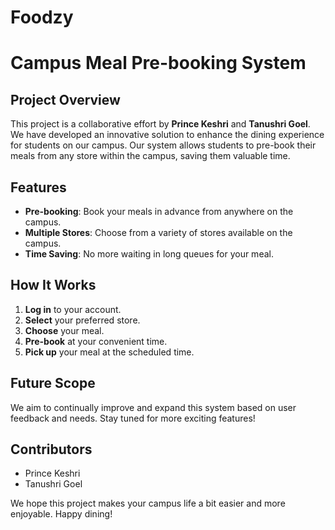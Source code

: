 # Foodzy
# Campus Meal Pre-booking System

## Project Overview
This project is a collaborative effort by **Prince Keshri** and **Tanushri Goel**. We have developed an innovative solution to enhance the dining experience for students on our campus. Our system allows students to pre-book their meals from any store within the campus, saving them valuable time.

## Features
- **Pre-booking**: Book your meals in advance from anywhere on the campus.
- **Multiple Stores**: Choose from a variety of stores available on the campus.
- **Time Saving**: No more waiting in long queues for your meal.

## How It Works
1. **Log in** to your account.
2. **Select** your preferred store.
3. **Choose** your meal.
4. **Pre-book** at your convenient time.
5. **Pick up** your meal at the scheduled time.

## Future Scope
We aim to continually improve and expand this system based on user feedback and needs. Stay tuned for more exciting features!

## Contributors
- Prince Keshri
- Tanushri Goel

We hope this project makes your campus life a bit easier and more enjoyable. Happy dining!
